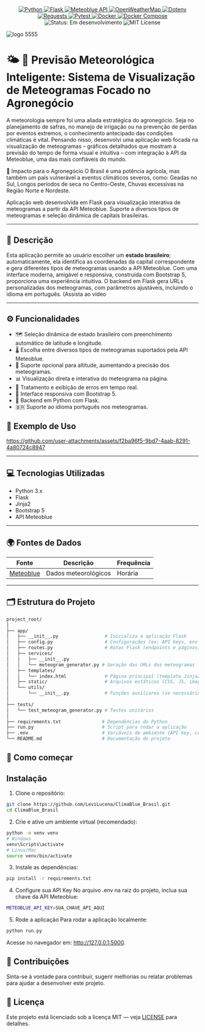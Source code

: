 <p align="center">

  <!-- Linguagem principal -->
  <a href="https://www.python.org/">
    <img src="https://img.shields.io/badge/-Python-3776AB?style=flat-square&logo=python&logoColor=white" alt="Python" />
  </a>

  <!-- Framework Web -->
  <a href="https://flask.palletsprojects.com/">
    <img src="https://img.shields.io/badge/-Flask-000000?style=flat-square&logo=flask&logoColor=white" alt="Flask" />
  </a>

  <!-- APIs Meteorológicas -->
  <a href="https://content.meteoblue.com/en/access/weather-apis">
    <img src="https://img.shields.io/badge/-Meteoblue-0082C8?style=flat-square&logo=cloud&logoColor=white" alt="Meteoblue API" />
  </a>
  <a href="https://openweathermap.org/api">
    <img src="https://img.shields.io/badge/-OpenWeatherMap-EA7600?style=flat-square&logo=openweathermap&logoColor=white" alt="OpenWeatherMap" />
  </a>

  <!-- Manipulação e Requisições HTTP -->
  <a href="https://pypi.org/project/python-dotenv/">
    <img src="https://img.shields.io/badge/-Dotenv-ECD53F?style=flat-square&logo=python&logoColor=black" alt="Dotenv" />
  </a>
  <a href="https://requests.readthedocs.io/">
    <img src="https://img.shields.io/badge/-Requests-20232A?style=flat-square&logo=python&logoColor=white" alt="Requests" />
  </a>

  <!-- Testes -->
  <a href="https://docs.pytest.org/">
    <img src="https://img.shields.io/badge/-Pytest-0A9EDC?style=flat-square&logo=pytest&logoColor=white" alt="Pytest" />
  </a>

  <!-- Containerização -->
  <a href="https://www.docker.com/">
    <img src="https://img.shields.io/badge/-Docker-2496ED?style=flat-square&logo=docker&logoColor=white" alt="Docker" />
  </a>
  <a href="https://docs.docker.com/compose/">
    <img src="https://img.shields.io/badge/-Docker%20Compose-3855D6?style=flat-square&logo=docker&logoColor=white" alt="Docker Compose" />
  </a>

  <!-- Licença e Status -->
  <img src="https://img.shields.io/badge/status-em%20desenvolvimento-yellow?style=flat-square" alt="Status: Em desenvolvimento" />
  <img src="https://img.shields.io/badge/license-MIT-blue?style=flat-square" alt="MIT License" />

</p>

![logo 5555](https://github.com/user-attachments/assets/79246f6a-46ba-40ee-b86b-fc1a3d4a57f6)


# 🌤️ 🌾 Previsão Meteorológica Inteligente: Sistema de Visualização de Meteogramas Focado no Agronegócio
A meteorologia sempre foi uma aliada estratégica do agronegócio. Seja no planejamento de safras, no manejo de irrigação ou na prevenção de perdas por eventos extremos, o conhecimento antecipado das condições climáticas é vital. Pensando nisso, desenvolvi uma aplicação web focada na visualização de meteogramas – gráficos detalhados que mostram a previsão do tempo de forma visual e intuitiva – com integração à API da Meteoblue, uma das mais confiáveis do mundo.

🌾 Impacto para o Agronegócio
O Brasil é uma potência agrícola, mas também um país vulnerável a eventos climáticos severos, como: Geadas no Sul, Longos períodos de seca no Centro-Oeste, Chuvas excessivas na Região Norte e Nordeste.

Aplicação web desenvolvida em Flask para visualização interativa de meteogramas a partir da API Meteoblue. Suporte a diversos tipos de meteogramas e seleção dinâmica de capitais brasileiras.

---

## 📌 Descrição
Esta aplicação permite ao usuário escolher um **estado brasileiro**; automaticamente, ela identifica as coordenadas da capital correspondente e gera diferentes tipos de meteogramas usando a API Meteoblue. Com uma interface moderna, amigável e responsiva, construída com Bootstrap 5, proporciona uma experiência intuitiva. O backend em Flask gera URLs personalizadas dos meteogramas, com parâmetros ajustáveis, incluindo o idioma em português. (Assista ao vídeo 

---

## ⚙️ Funcionalidades
- 🗺️ Seleção dinâmica de estado brasileiro com preenchimento automático de latitude e longitude.
- 🌡️ Escolha entre diversos tipos de meteogramas suportados pela API Meteoblue.
- 🚩 Suporte opcional para altitude, aumentando a precisão dos meteogramas.
- 📊 Visualização direta e interativa do meteograma na página.
- 🚫 Tratamento e exibição de erros em tempo real.
- 📱 Interface responsiva com Bootstrap 5.
- 🐍 Backend em Python com Flask.
- 🇧🇷 Suporte ao idioma português nos meteogramas.

## 🧪 Exemplo de Uso
https://github.com/user-attachments/assets/f2ba96f5-9bd7-4aab-8291-4a80724c8947


---

## 💻 Tecnologias Utilizadas
- Python 3.x
- Flask
- Jinja2
- Bootstrap 5
- API Meteoblue

---

## 🌍 Fontes de Dados
| Fonte | Descrição | Frequência |
|-------|------------|--------------|
| [Meteoblue](https://www.meteoblue.com/) | Dados meteorológicos | Horária |

---

## 🗂️ Estrutura do Projeto
```bash  
project_root/  
│  
├── app/  
│   ├── __init__.py                 # Inicializa a aplicação Flask  
│   ├── config.py                   # Configurações (ex: API keys, env vars)  
│   ├── routes.py                   # Rotas Flask (endpoints e páginas)  
│   ├── services/  
│   │   ├── __init__.py  
│   │   └── meteogram_generator.py # Geração das URLs dos meteogramas  
│   ├── templates/  
│   │   └── index.html              # Página principal (template Jinja2)  
│   ├── static/                     # Arquivos estáticos (CSS, JS, imagens)  
│   └── utils/  
│       └── __init__.py             # Funções auxiliares (se necessário)  
│  
├── tests/  
│   └── test_meteogram_generator.py # Testes unitários  
│  
├── requirements.txt               # Dependências do Python  
├── run.py                         # Script para rodar a aplicação  
├── .env                           # Variáveis de ambiente (API key, configs)  
└── README.md                      # Documentação do projeto  
```

## 🚀 Como começar
## Instalação

1. Clone o repositório:

```bash
git clone https://github.com/LeviLucena/ClimaBlue_Brasil.git
cd ClimaBlue_Brasil
```

2. Crie e ative um ambiente virtual (recomendado):
```bash
python -m venv venv
# Windows
venv\Scripts\activate
# Linux/Mac
source venv/bin/activate
```

3. Instale as dependências:
```bash
pip install -r requirements.txt
```

4. Configure sua API Key
No arquivo .env na raiz do projeto, inclua sua chave da API Meteoblue:
```bash
METEOBLUE_API_KEY=SUA_CHAVE_API_AQUI
```

5. Rode a aplicação
Para rodar a aplicação localmente:
```bash
python run.py
```
Acesse no navegador em: http://127.0.0.1:5000.

## 🤝 Contribuições
Sinta-se à vontade para contribuir, sugerir melhorias ou relatar problemas para ajudar a desenvolver este projeto.

## 📄 Licença
Este projeto está licenciado sob a licença MIT — veja [LICENSE](https://github.com/github/gitignore/blob/main/LICENSE) para detalhes.
